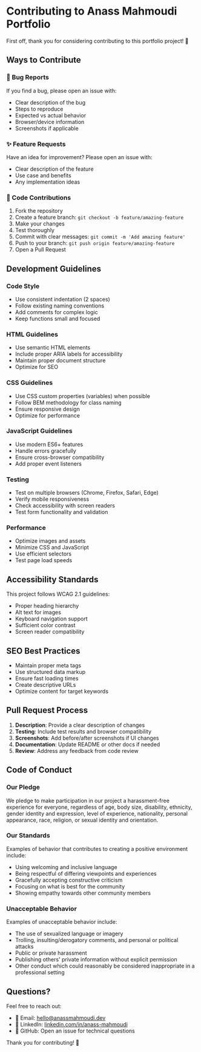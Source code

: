 # Contributing to Anass Mahmoudi Portfolio

First off, thank you for considering contributing to this portfolio project! 🎉

## Ways to Contribute

### 🐛 Bug Reports
If you find a bug, please open an issue with:
- Clear description of the bug
- Steps to reproduce
- Expected vs actual behavior
- Browser/device information
- Screenshots if applicable

### ✨ Feature Requests
Have an idea for improvement? Please open an issue with:
- Clear description of the feature
- Use case and benefits
- Any implementation ideas

### 🔧 Code Contributions
1. Fork the repository
2. Create a feature branch: `git checkout -b feature/amazing-feature`
3. Make your changes
4. Test thoroughly
5. Commit with clear messages: `git commit -m 'Add amazing feature'`
6. Push to your branch: `git push origin feature/amazing-feature`
7. Open a Pull Request

## Development Guidelines

### Code Style
- Use consistent indentation (2 spaces)
- Follow existing naming conventions
- Add comments for complex logic
- Keep functions small and focused

### HTML Guidelines
- Use semantic HTML elements
- Include proper ARIA labels for accessibility
- Maintain proper document structure
- Optimize for SEO

### CSS Guidelines
- Use CSS custom properties (variables) when possible
- Follow BEM methodology for class naming
- Ensure responsive design
- Optimize for performance

### JavaScript Guidelines
- Use modern ES6+ features
- Handle errors gracefully
- Ensure cross-browser compatibility
- Add proper event listeners

### Testing
- Test on multiple browsers (Chrome, Firefox, Safari, Edge)
- Verify mobile responsiveness
- Check accessibility with screen readers
- Test form functionality and validation

### Performance
- Optimize images and assets
- Minimize CSS and JavaScript
- Use efficient selectors
- Test page load speeds

## Accessibility Standards

This project follows WCAG 2.1 guidelines:
- Proper heading hierarchy
- Alt text for images
- Keyboard navigation support
- Sufficient color contrast
- Screen reader compatibility

## SEO Best Practices

- Maintain proper meta tags
- Use structured data markup
- Ensure fast loading times
- Create descriptive URLs
- Optimize content for target keywords

## Pull Request Process

1. **Description**: Provide a clear description of changes
2. **Testing**: Include test results and browser compatibility
3. **Screenshots**: Add before/after screenshots if UI changes
4. **Documentation**: Update README or other docs if needed
5. **Review**: Address any feedback from code review

## Code of Conduct

### Our Pledge
We pledge to make participation in our project a harassment-free experience for everyone, regardless of age, body size, disability, ethnicity, gender identity and expression, level of experience, nationality, personal appearance, race, religion, or sexual identity and orientation.

### Our Standards
Examples of behavior that contributes to creating a positive environment include:
- Using welcoming and inclusive language
- Being respectful of differing viewpoints and experiences
- Gracefully accepting constructive criticism
- Focusing on what is best for the community
- Showing empathy towards other community members

### Unacceptable Behavior
Examples of unacceptable behavior include:
- The use of sexualized language or imagery
- Trolling, insulting/derogatory comments, and personal or political attacks
- Public or private harassment
- Publishing others' private information without explicit permission
- Other conduct which could reasonably be considered inappropriate in a professional setting

## Questions?

Feel free to reach out:
- 📧 Email: [hello@anassmahmoudi.dev](mailto:hello@anassmahmoudi.dev)
- 💼 LinkedIn: [linkedin.com/in/anass-mahmoudi](https://linkedin.com/in/anass-mahmoudi)
- 🐙 GitHub: Open an issue for technical questions

Thank you for contributing! 🙏